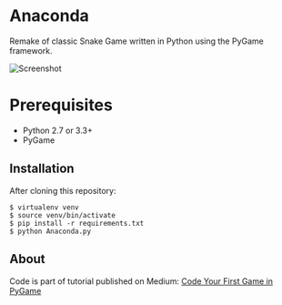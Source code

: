 # Anaconda
Remake of classic Snake Game written in Python using the PyGame framework. 

![Screenshot](https://s22.postimg.cc/53qj91mo1/Peek_2018-07-15_22-03.gif)


# Prerequisites
* Python 2.7 or 3.3+
* PyGame

## Installation
After cloning this repository:

```
$ virtualenv venv
$ source venv/bin/activate
$ pip install -r requirements.txt
$ python Anaconda.py
```

## About
Code is part of tutorial published on Medium: [Code Your First Game in PyGame](https://medium.com/@jodylecompte/code-your-first-game-in-pygame-5585dfcc6388)
